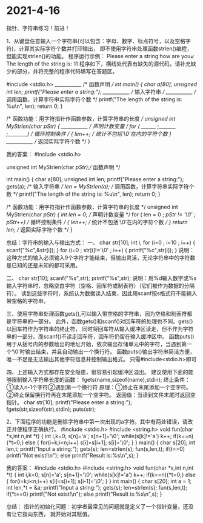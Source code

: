 # 2021-4-16
指针、字符串练习！前进！

1、从键盘任意输入一个字符串(可以包含：字母、数字、标点符号，以及空格字符)，计算其实际字符个数并打印输出，
即不使用字符串处理函数strlen()编程，但能实现strlen()的功能。
程序运行示例：
Please enter a string:how are you↙
The length of the string is: 11
程序如下，横线处代表有缺失的源代码，请补充缺少的部分，并将完整的程序代码填写在答题区。

#include  <stdio.h>
___________ /*  函数声明  */
int main()
{
	char   a[80];
	unsigned int  len;
	printf("Please enter a string:");
	___________   /*   输入字符串   */
	 ___________      /* 调用函数，计算字符串实际字符个数 */
	printf("The length of the string is: %u\n", len); 
	return 0;
}

/* 函数功能：用字符指针作函数参数，计算字符串的长度 */
unsigned int  MyStrlen(char *pStr)
{ 
	___________      /* 声明计数变量 */
	for ( ______ ;_______  ;________)       /* 循环控制条件  */
	{
		len++;                 /* 统计不包括'\0'在内的字符个数 
	}
	        ___________       /* 返回实际字符个数 */
}

我的答案：
#include  <stdio.h>

unsigned int  MyStrlen(char *pStr);/*  函数声明  */

int main()
{
	char   a[80];
	unsigned int  len;
	printf("Please enter a string:");
	gets(a);  /*   输入字符串   */
	len = MyStrlen(a);    /* 调用函数，计算字符串实际字符个数 */
	printf("The length of the string is: %u\n", len); 
	return 0;
}

/* 函数功能：用字符指针作函数参数，计算字符串的长度 */
unsigned int  MyStrlen(char *pStr)
{ 
	int len = 0;      /* 声明计数变量 */
	for ( len = 0 ; *pStr != '\0'  ; pStr++)       /* 循环控制条件  */
	{
		len++;                 /* 统计不包括'\0'在内的字符个数 */
	}
	        return len;       /* 返回实际字符个数 */
}

总结：字符串的输入与输出方式：
一、
  char str[10];
	int i;
	for (i=0 ; i<10 ; i++)
	{
		scanf("%c",&str[i]);
	}
	for (i=0 ; str[i]!='\0' ; i++)
	{
		printf("%c",str[i]);
	}
说明：这种方式的输入必须输入9个字符才能结束，但输出灵活，无论字符串中的字符数是已知的还是未知的都可采用。

二、
	char str[10];
	scanf("%s",str);
	printf("%s",str);
说明：用%d输入数字或%s输入字符串时，忽略空白字符（空格、回车符或制表符）（它们被作为数据的分隔符）。
读到这些字符时，系统认为数据读入结束，因此用scanf按s格式符不能输入带空格的字符串。

三、使用字符串处理函数gets(),可以输入带空格的字符串，因为空格和制表符都是字符串的一部分。
此外，函数gets()和scanf()对回车符的处理也不同。gets()以回车符作为字符串的终止符，
同时将回车符从输入缓冲区读走，但不作为字符串的一部分。而scanf()不读走回车符，回车符仍留在输入缓冲区中。
函数puts()用于从括号内的参数给出的地址开始，依次输出存储单元中的字符，当遇到第一个‘\0’时输出结束，并且自动输出一个换行符。
函数puts()输出字符串简洁方便，唯一不足是无法输出其他字符信息并控制输出格式。
只需#include<stdio.h>即可

四、上述输入方式都存在安全隐患，很容易引起缓冲区溢出。
建议使用下面的能够限制输入字符串长度的函数：
fgets(name,sizeof(name),stdin);
终止条件：①读入n-1个字符②遇到第一个换行符
原理：①终止在末尾添加一个空字符。
           ②终止保留换行符再在末尾添加一个空字符。 
返回值：当读到文件末尾时返回空指针。
	char str[10];
printf("Please enter a string:");
	fgets(str,sizeof(str),stdin);
	puts(str);

2、下面程序的功能是删除字符串中第一次出现的a字符。其中有两处错误，请改正并使程序正确执行。
#include <stdio.h>
#include <string.h>
void fun(char *s,int n,int *t)
{
    int i,k=0;
    s[n]='a';
    s[n+1]='\0';
    while(s[k]!='a') k++;
    if(k==n){*t=0;}
    else
    {
        for(i=k;i<n;i++)
            s[i]=s[i+1];
        s[i]='\0';
    }
}
main()
{
    char s[20];
    int len,t;
    printf("Input a string:");
    gets(s);
    len=strlen(s);
    fun(s,len,t);
    if(t==0) printf("Not exist!\n");
    else    printf("Result is:%s\n",s);
}

我的答案：
#include <stdio.h>
#include <string.h>
void fun(char *s,int n,int *t)
{
    int i,k=0;
    s[n]='a';
    s[n+1]='\0';
    while(s[k]!='a') k++;
    if(k==n){*t=0;}
    else
    {
        for(i=k;i<n;i++)
            s[i]=s[i+1];
        s[i-1]='\0';
    }
}
int main()
{
    char s[20];
    int a = 1;
    int len,*t = &a;
    printf("Input a string:");
    gets(s);
    len=strlen(s);
    fun(s,len,t);
    if(*t==0) printf("Not exist!\n");
    else    printf("Result is:%s\n",s);
}

总结：
指针的初始化问题：初学者最常见的问题就是定义了一个指针变量，还没有让它指向东西，
就开始对其赋值。
